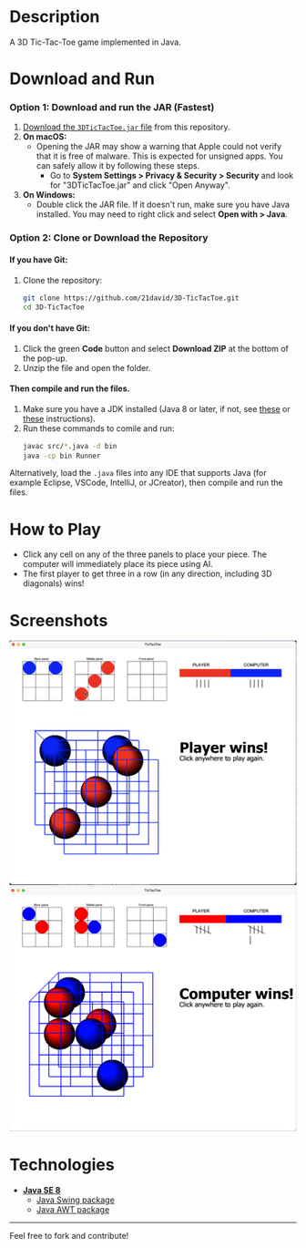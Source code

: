 # Description

A 3D Tic-Tac-Toe game implemented in Java.

# Download and Run

### Option 1: Download and run the JAR (Fastest)
1. [Download the `3DTicTacToe.jar` file](https://github.com/21david/3D-TicTacToe/raw/master/3DTicTacToe.jar) from this repository.
2. **On macOS:**
   - Opening the JAR may show a warning that Apple could not verify that it is free of malware. This is expected for unsigned apps. You can safely allow it by following these steps.
     - Go to **System Settings > Privacy & Security > Security** and look for "3DTicTacToe.jar" and click "Open Anyway".
3. **On Windows:**
   - Double click the JAR file. If it doesn't run, make sure you have Java installed. You may need to right click and select **Open with > Java**.

### Option 2: Clone or Download the Repository
#### If you have Git:
  1. Clone the repository:
     ```sh
     git clone https://github.com/21david/3D-TicTacToe.git
     cd 3D-TicTacToe
     ```
#### If you don't have Git:
  1. Click the green **Code** button and select **Download ZIP** at the bottom of the pop-up.
  2. Unzip the file and open the folder.

#### Then compile and run the files.
1. Make sure you have a JDK installed (Java 8 or later, if not, see [these](https://www.freecodecamp.org/news/install-openjdk-free-java-multi-os-guide/?utm_source=chatgpt.com) or [these](https://www.geeksforgeeks.org/download-and-install-java-development-kit-jdk-on-windows-mac-and-linux/?utm_source=chatgpt.com) instructions).
2. Run these commands to comile and run:
   ```sh
   javac src/*.java -d bin
   java -cp bin Runner
   ```
Alternatively, load the `.java` files into any IDE that supports Java (for example Eclipse, VSCode, IntelliJ, or JCreator), then compile and run the files.

# How to Play
- Click any cell on any of the three panels to place your piece. The computer will immediately place its piece using AI.
- The first player to get three in a row (in any direction, including 3D diagonals) wins!

# Screenshots
![Screenshot 1](images/3d-tictactoe.png)
![Screenshot 2](images/3d-tictactoe-2.png)

# Technologies
- [**Java SE 8**](https://docs.oracle.com/javase/8/docs/api/)
    - [Java Swing package](https://docs.oracle.com/javase/8/docs/api/javax/swing/package-summary.html)
    - [Java AWT package](https://docs.oracle.com/javase/8/docs/api/java/awt/package-summary.html)


---

Feel free to fork and contribute!
